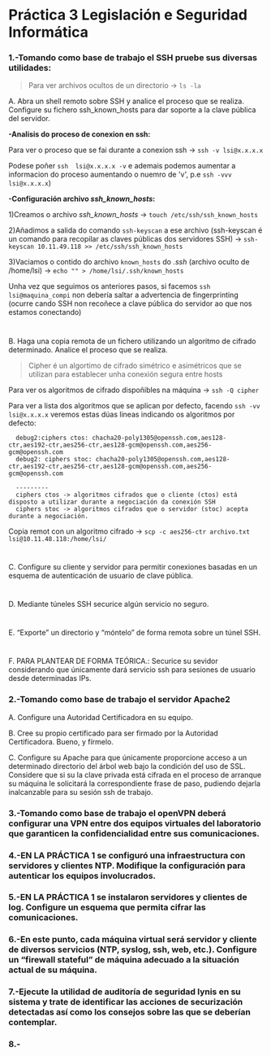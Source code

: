 # **Práctica 3 Legislación e Seguridad Informática**

### **1.-Tomando como base de trabajo el SSH pruebe sus diversas utilidades:**

> Para ver archivos ocultos de un directorio -> `ls -la`


  A. Abra un shell remoto sobre SSH y analice el proceso que se realiza. Configure su fichero ssh_known_hosts para dar soporte a la clave pública del servidor.


   **-Analisis do proceso de conexion en ssh:**
  
   Para ver o proceso que se fai durante a conexion ssh -> `ssh -v lsi@x.x.x.x` 
   
   Podese poñer `ssh  lsi@x.x.x.x -v` e ademais podemos aumentar a informacion do proceso aumentando o nuemro de 'v', p.e `ssh -vvv lsi@x.x.x.x`)
   
   **-Configuración archivo *ssh_known_hosts*:**

   1)Creamos o archivo *ssh_known_hosts* -> `touch /etc/ssh/ssh_known_hosts`

   2)Añadimos a salida do comando `ssh-keyscan` a ese archivo (ssh-keyscan é un comando para recopilar as claves públicas dos servidores SSH) -> `ssh-keyscan 10.11.49.118 >> /etc/ssh/ssh_known_hosts`

   3)Vaciamos o contido do archivo `known_hosts` do *.ssh* (archivo oculto de /home/lsi) -> `echo "" > /home/lsi/.ssh/known_hosts`

   Unha vez que seguimos os anteriores pasos, si facemos `ssh lsi@maquina_compi` non debería saltar a advertencia de fingerprinting (ocurre cando SSH non recoñece a clave pública do servidor ao que nos estamos conectando)

#
 
  B. Haga una copia remota de un fichero utilizando un algoritmo de cifrado determinado. Analice el proceso que se realiza.

  > Cipher é un algortimo de cifrado simétrico e asimétricos que se utilizan para establecer unha conexión segura entre hosts

  Para ver os algoritmos de cifrado dispoñibles na máquina -> `ssh -Q cipher`

  Para ver a lista dos algoritmos que se aplican por defecto, facendo `ssh -vv lsi@x.x.x.x` veremos estas dúas lineas indicando os algoritmos por defecto:

      debug2:ciphers ctos: chacha20-poly1305@openssh.com,aes128-ctr,aes192-ctr,aes256-ctr,aes128-gcm@openssh.com,aes256-gcm@openssh.com
      debug2: ciphers stoc: chacha20-poly1305@openssh.com,aes128-ctr,aes192-ctr,aes256-ctr,aes128-gcm@openssh.com,aes256-gcm@openssh.com

      ---------
      ciphers ctos -> algoritmos cifrados que o cliente (ctos) está disposto a utilizar durante a negociación da conexión SSH
      ciphers stoc -> algoritmos cifrados que o servidor (stoc) acepta durante a negociación.

  Copia remot con un algoritmo cifrado -> `scp -c aes256-ctr archivo.txt lsi@10.11.48.118:/home/lsi/`  

#
  
  C. Configure su cliente y servidor para permitir conexiones basadas en un esquema de autenticación de usuario de clave pública.

  

#
  
  D. Mediante túneles SSH securice algún servicio no seguro.

#
  
  E. “Exporte” un directorio y “móntelo” de forma remota sobre un túnel SSH.

#

  F. PARA PLANTEAR DE FORMA TEÓRICA.: Securice su sevidor considerando que únicamente dará servicio ssh para sesiones de usuario desde determinadas IPs.



### **2.-Tomando como base de trabajo el servidor Apache2**
   
  A. Configure una Autoridad Certificadora en su equipo.

  B. Cree su propio certificado para ser firmado por la Autoridad Certificadora. Bueno, y fírmelo.
  
  C. Configure su Apache para que únicamente proporcione acceso a un determinado directorio del árbol web bajo la condición del uso de SSL. Considere que si su la clave privada está cifrada en el proceso de arranque su 
     máquina le solicitará la correspondiente frase de paso, pudiendo dejarla inalcanzable para su sesión ssh de trabajo.



### **3.-Tomando como base de trabajo el openVPN deberá configurar una VPN entre dos equipos virtuales del laboratorio que garanticen la confidencialidad entre sus comunicaciones.**



### **4.-EN LA PRÁCTICA 1 se configuró una infraestructura con servidores y clientes NTP. Modifique la configuración para autenticar los equipos involucrados.**



### **5.-EN LA PRÁCTICA 1 se instalaron servidores y clientes de log. Configure un esquema que permita cifrar las comunicaciones.**



### **6.-En este punto, cada máquina virtual será servidor y cliente de diversos servicios (NTP, syslog, ssh, web, etc.). Configure un “firewall stateful” de máquina adecuado a la situación actual de su máquina.**



### **7.-Ejecute la utilidad de auditoría de seguridad lynis en su sistema y trate de identificar las acciones de securización detectadas así como los consejos sobre las que se deberían contemplar.**



### **8.-**











